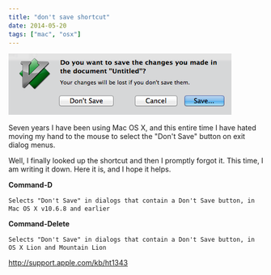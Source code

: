 ```yaml
---
title: "don't save shortcut"
date: 2014-05-20
tags: ["mac", "osx"]
---
```


<img src="/img/dont-save-dialog.png" alt="dont save dialog"/>

Seven years I have been using Mac OS X, and this entire time I have hated
moving my hand to the mouse to select the "Don't Save" button on exit dialog
menus. 

Well, I finally looked up the shortcut and then I promptly forgot it. This
time, I am writing it down. Here it is, and I hope it helps.

**Command-D**

```
Selects "Don't Save" in dialogs that contain a Don't Save button, in Mac OS X v10.6.8 and earlier
```

**Command-Delete**

```
Selects "Don't Save" in dialogs that contain a Don't Save button, in OS X Lion and Mountain Lion
```

http://support.apple.com/kb/ht1343

